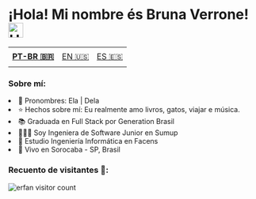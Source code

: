 # ¡Hola! Mi nombre és Bruna Verrone! <img alt="Hi There!" width="30px" src="https://camo.githubusercontent.com/35d3d11359a49bf12aebb834cc13fd81b95eff4e/68747470733a2f2f6d656469612e67697068792e636f6d2f6d656469612f6876524a434c467a6361737252346961377a2f67697068792e676966"/></h1>

<table>
    <td height="40px">
      <b>
        <a href="README.md">PT-BR 🇧🇷</a>
      </b>
    </td>
    <td height="40px">
      <a href="readme-en.md">EN 🇺🇸</a>
    </td>
    <td height="40px">
      <a href="readme-es.md">ES 🇪🇸</a>
    </td>
</table>

### Sobre mí: 
 <li> 👩 Pronombres: Ela | Dela</li>
 <li>⭐ Hechos sobre mí: Eu realmente amo livros, gatos, viajar e música.</li>
 <li>📚 Graduada en Full Stack por Generation Brasil </li>
 <li>👩🏻‍💻 Soy Ingeniera de Software Junior en Sumup </li>
 <li>📖 Estudio Ingeniería Informática en Facens </li> 
 <li>📍 Vivo en Sorocaba - SP, Brasil</li>

### Recuento de visitantes 💜:
<img src="https://profile-counter.glitch.me/{verronebru}/count.svg" alt="erfan visitor count" /></p>
